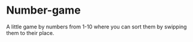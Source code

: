 # Number-game
A little game by numbers from 1-10 where you can sort them by swipping them to their place.
